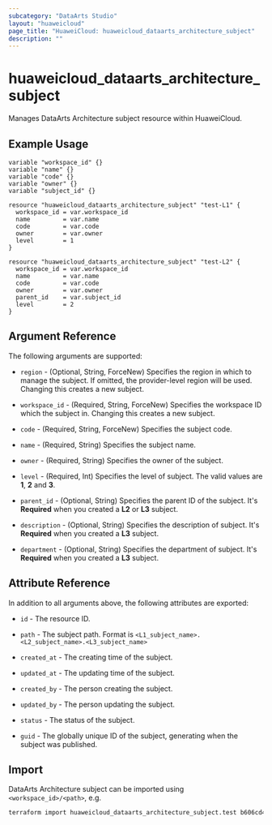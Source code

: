 ```yaml
---
subcategory: "DataArts Studio"
layout: "huaweicloud"
page_title: "HuaweiCloud: huaweicloud_dataarts_architecture_subject"
description: ""
---
```


# huaweicloud_dataarts_architecture_subject

Manages DataArts Architecture subject resource within HuaweiCloud.

## Example Usage

```hcl
variable "workspace_id" {}
variable "name" {}
variable "code" {}
variable "owner" {}
variable "subject_id" {}

resource "huaweicloud_dataarts_architecture_subject" "test-L1" {
  workspace_id = var.workspace_id
  name         = var.name
  code         = var.code
  owner        = var.owner
  level        = 1
}

resource "huaweicloud_dataarts_architecture_subject" "test-L2" {
  workspace_id = var.workspace_id
  name         = var.name
  code         = var.code
  owner        = var.owner
  parent_id    = var.subject_id
  level        = 2
}
```

## Argument Reference

The following arguments are supported:

* `region` - (Optional, String, ForceNew) Specifies the region in which to manage the subject.
  If omitted, the provider-level region will be used. Changing this creates a new subject.

* `workspace_id` - (Required, String, ForceNew) Specifies the workspace ID which the subject in.
  Changing this creates a new subject.

* `code` - (Required, String, ForceNew) Specifies the subject code.

* `name` - (Required, String) Specifies the subject name.

* `owner` - (Required, String) Specifies the owner of the subject.

* `level` - (Required, Int) Specifies the level of subject. The valid values are **1**, **2** and **3**.

* `parent_id` - (Optional, String) Specifies the parent ID of the subject.
  It's **Required** when you created a **L2** or **L3** subject.

* `description` - (Optional, String) Specifies the description of subject.
  It's **Required** when you created a **L3** subject.

* `department` - (Optional, String) Specifies the department of subject.
  It's **Required** when you created a **L3** subject.

## Attribute Reference

In addition to all arguments above, the following attributes are exported:

* `id` - The resource ID.

* `path` - The subject path. Format is `<L1_subject_name>.<L2_subject_name>.<L3_subject_name>`

* `created_at` - The creating time of the subject.

* `updated_at` - The updating time of the subject.

* `created_by` - The person creating the subject.

* `updated_by` - The person updating the subject.

* `status` - The status of the subject.

* `guid` - The globally unique ID of the subject, generating when the subject was published.

## Import

DataArts Architecture subject can be imported using `<workspace_id>/<path>`, e.g.

```sh
terraform import huaweicloud_dataarts_architecture_subject.test b606cd4a47b645108a122857204b360f/test-L1.test-L2
```
